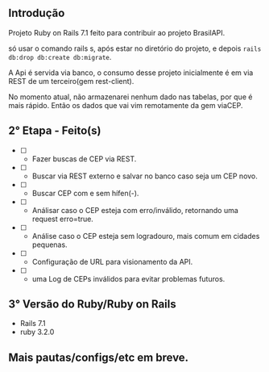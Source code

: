 ## Introdução

Projeto Ruby on Rails 7.1 feito para contribuir ao projeto BrasilAPI.

só usar o comando rails s, após estar no diretório do projeto, e depois `rails db:drop db:create db:migrate`.

A Api é servida via banco, o consumo desse projeto inicialmente é em via REST de um terceiro(gem rest-client).

No momento atual, não armazenarei nenhum dado nas tabelas, por que é mais rápido.
Então os dados que vai vim remotamente da gem viaCEP.

## 2° Etapa - Feito(s)

- [ ] - Fazer buscas de CEP via REST.
- [ ] - Buscar via REST externo e salvar no banco caso seja um CEP novo.
- [ ] - Buscar CEP com e sem hífen(-).
- [ ] - Análisar caso o CEP esteja com erro/inválido, retornando uma request erro=true.
- [ ] - Análise caso o CEP esteja sem logradouro, mais comum em cidades pequenas.
- [ ] - Configuração de URL para visionamento da API.
- [ ] - uma Log de CEPs inválidos para evitar problemas futuros.

## 3° Versão do Ruby/Ruby on Rails

- Rails 7.1
- ruby 3.2.0

## Mais pautas/configs/etc em breve.
